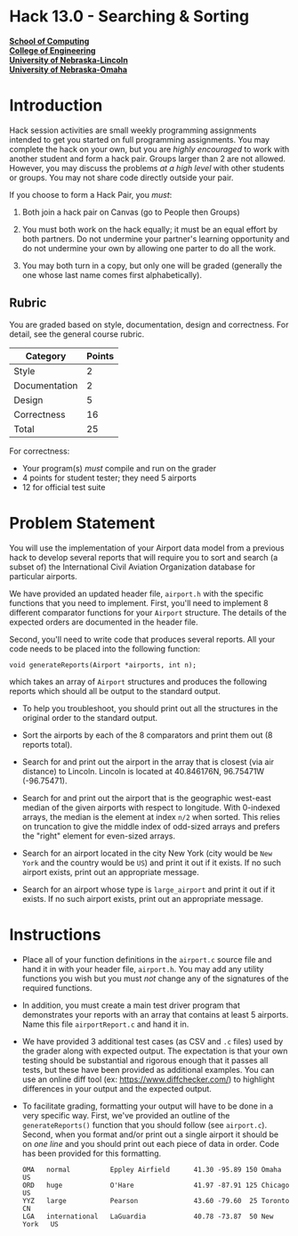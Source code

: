 # Hack 13.0 - Searching & Sorting
**[School of Computing](https://computing.unl.edu/)**  
**[College of Engineering](https://engineering.unl.edu/)**  
**[University of Nebraska-Lincoln](https://unl.edu)**  
**[University of Nebraska-Omaha](https://http://unomaha.edu/)**  

# Introduction

Hack session activities are small weekly programming assignments
intended to get you started on full programming assignments. You may
complete the hack on your own, but you are *highly encouraged* to work
with another student and form a hack pair. Groups larger than 2 are not
allowed. However, you may discuss the problems *at a high level* with
other students or groups. You may not share code directly outside your
pair.

If you choose to form a Hack Pair, you *must*:

1.  Both join a hack pair on Canvas (go to People then Groups)

2.  You must both work on the hack equally; it must be an equal effort
    by both partners. Do not undermine your partner's learning
    opportunity and do not undermine your own by allowing one parter to
    do all the work.

3.  You may both turn in a copy, but only one will be graded (generally
    the one whose last name comes first alphabetically).

## Rubric

You are graded based on style, documentation, design and correctness.
For detail, see the general course rubric.

| Category      | Points |
|---------------|--------|
| Style         | 2      |
| Documentation | 2      |
| Design        | 5      |
| Correctness   | 16     |
| Total         | 25     |

For correctness:
 - Your program(s) *must* compile and run on the grader
 - 4 points for student tester; they need 5 airports
 - 12 for official test suite

# Problem Statement

You will use the implementation of your Airport data model from a
previous hack to develop several reports that will require you to sort
and search (a subset of) the International Civil Aviation Organization
database for particular airports.

We have provided an updated header file, `airport.h` with the
specific functions that you need to implement. First, you'll need to
implement 8 different comparator functions for your `Airport`
structure. The details of the expected orders are documented in the
header file.

Second, you'll need to write code that produces several reports. All
your code needs to be placed into the following function:

`void generateReports(Airport *airports, int n);`

which takes an array of `Airport` structures and produces the
following reports which should all be output to the standard output.

-   To help you troubleshoot, you should print out all the structures in
    the original order to the standard output.

-   Sort the airports by each of the 8 comparators and print them out (8
    reports total).

-   Search for and print out the airport in the array that is closest
    (via air distance) to Lincoln. Lincoln is located at 40.846176N,
    96.75471W (-96.75471).

-   Search for and print out the airport that is the geographic
    west-east median of the given airports with respect to
    longitude.  With 0-indexed arrays, the median is the element at index
    `n/2` when sorted. This relies on truncation to give the middle
    index of odd-sized arrays and prefers the "right" element for
    even-sized arrays.

-   Search for an airport located in the city New York (city would be
    `New York` and the country would be `US`) and print it
    out if it exists. If no such airport exists, print out an
    appropriate message.

-   Search for an airport whose type is `large_airport` and print
    it out if it exists. If no such airport exists, print out an
    appropriate message.

# Instructions

-   Place all of your function definitions in the `airport.c` source
    file and hand it in with your header file,
    `airport.h`. You may add any utility functions you wish but
    you must *not* change any of the signatures of the required
    functions.

-   In addition, you must create a main test driver program that
    demonstrates your reports with an array that contains at least 5
    airports. Name this file `airportReport.c` and hand it in.

-   We have provided 3 additional test cases (as CSV and `.c` files) used
    by the grader along with expected output.  The expectation is that
    your own testing should be substantial and rigorous enough that it
    passes all tests, but these have been provided as additional examples.
    You can use an online diff tool (ex: https://www.diffchecker.com/) to
    highlight differences in your output and the expected output.

-   To facilitate grading, formatting your output will have to be done
    in a very specific way.  First, we've provided an outline of the
    `generateReports()` function that you should follow (see `airport.c`).
    Second, when you format and/or print out a single airport it should
    be on *one line* and you should print out each piece of data in order.
    Code has been provided for this formatting.

    ```text
    OMA   normal          Eppley Airfield      41.30 -95.89 150 Omaha      US
    ORD   huge            O'Hare               41.97 -87.91 125 Chicago    US
    YYZ   large           Pearson              43.60 -79.60  25 Toronto    CN
    LGA   international   LaGuardia            40.78 -73.87  50 New York   US
    ```
